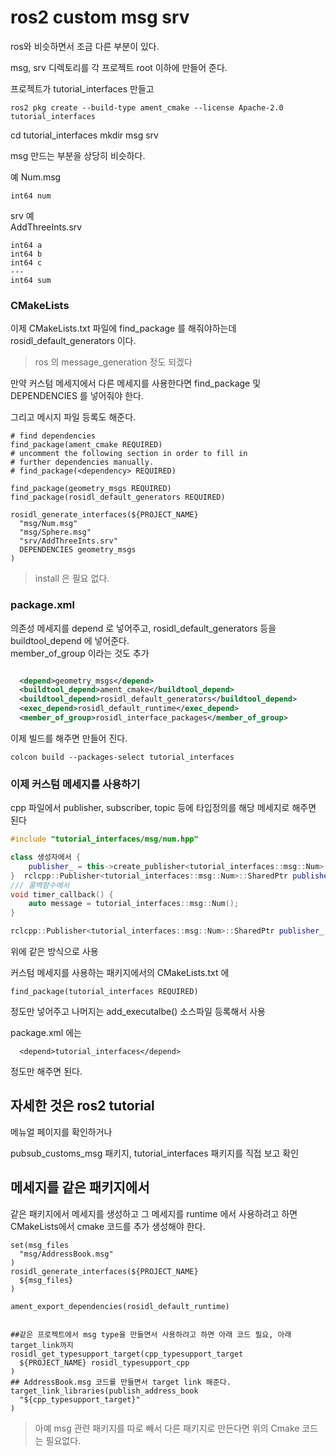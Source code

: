 # ros2 custom msg srv

ros와 비슷하면서 조금 다른 부분이 있다. 


msg, srv 디렉토리를 각 프로젝트 root 이하에 만들어 준다.

프로젝트가 tutorial_interfaces 만들고 
```
ros2 pkg create --build-type ament_cmake --license Apache-2.0 tutorial_interfaces
```

cd tutorial_interfaces
mkdir msg srv

msg 만드는 부분을 상당히 비슷하다.

예
Num.msg
```
int64 num
```

srv 예   
AddThreeInts.srv
```
int64 a
int64 b
int64 c
---
int64 sum
```

### CMakeLists
이제 CMakeLists.txt 파일에 find_package 를 해줘야하는데   
rosidl_default_generators 이다.  

> ros 의 message_generation 정도 되겠다   

만약 커스텀 메세지에서 다른 메세지를 사용한다면 find_package 및 DEPENDENCIES 를 넣어줘야 한다.   

그리고 메시지 파일 등록도 해준다. 

```
# find dependencies
find_package(ament_cmake REQUIRED)
# uncomment the following section in order to fill in
# further dependencies manually.
# find_package(<dependency> REQUIRED)

find_package(geometry_msgs REQUIRED)
find_package(rosidl_default_generators REQUIRED)

rosidl_generate_interfaces(${PROJECT_NAME}
  "msg/Num.msg"
  "msg/Sphere.msg"
  "srv/AddThreeInts.srv"
  DEPENDENCIES geometry_msgs
)
```

> install 은 필요 없다. 

### package.xml
의존성 메세지를 depend 로 넣어주고, rosidl_default_generators 등을 buildtool_depend 에 넣어준다.   
member_of_group 이라는 것도 추가

```xml

  <depend>geometry_msgs</depend>
  <buildtool_depend>ament_cmake</buildtool_depend>
  <buildtool_depend>rosidl_default_generators</buildtool_depend>
  <exec_depend>rosidl_default_runtime</exec_depend>
  <member_of_group>rosidl_interface_packages</member_of_group>
```

이제 빌드를 해주면 만들어 진다.

```
colcon build --packages-select tutorial_interfaces
```


### 이제 커스텀 메세지를 사용하기

cpp 파일에서  publisher, subscriber, topic 등에 타입정의를 해당 메세지로 해주면 된다 
```cpp
#include "tutorial_interfaces/msg/num.hpp"

class 생성자에서 {
    publisher_ = this->create_publisher<tutorial_interfaces::msg::Num>("topic", 10); // Node 에 있는 create_publsher 함수
}  rclcpp::Publisher<tutorial_interfaces::msg::Num>::SharedPtr publisher_;
/// 콜백함수에서 
void timer_callback() {
    auto message = tutorial_interfaces::msg::Num();
}

rclcpp::Publisher<tutorial_interfaces::msg::Num>::SharedPtr publisher_;
```

위에 같은 방식으로 사용   


커스텀 메세지를 사용하는 패키지에서의 CMakeLists.txt 에 
```
find_package(tutorial_interfaces REQUIRED)
```
정도만 넣어주고 나머지는 add_executalbe() 소스파일 등록해서 사용


package.xml 에는 
```
  <depend>tutorial_interfaces</depend>
```
정도만 해주면 된다. 


## 자세한 것은 ros2 tutorial
메뉴얼 페이지를 확인하거나 

pubsub_customs_msg 패키지, tutorial_interfaces 패키지를 직접 보고 확인

## 메세지를 같은 패키지에서 
같은 패키지에서 메세지를 생성하고 그 메세지를 runtime 에서 사용하려고 하면  
CMakeLists에서 cmake 코드를 추가 생성해야 한다.


```
set(msg_files
  "msg/AddressBook.msg"
)
rosidl_generate_interfaces(${PROJECT_NAME}
  ${msg_files}
)

ament_export_dependencies(rosidl_default_runtime)
```

```

##같은 프로젝트에서 msg type을 만들면서 사용하려고 하면 아래 코드 필요, 아래 target_link까지
rosidl_get_typesupport_target(cpp_typesupport_target
  ${PROJECT_NAME} rosidl_typesupport_cpp
)
## AddressBook.msg 코드를 만들면서 target link 해준다.
target_link_libraries(publish_address_book 
  "${cpp_typesupport_target}"
)
```

> 아예 msg 관련 패키지를 따로 빼서 다른 패키지로 만든다면 위의 Cmake 코드는 필요없다.